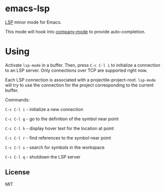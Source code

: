 # emacs-lsp

[LSP](https://github.com/Microsoft/language-server-protocol) minor mode for
Emacs.

This mode will hook into [company-mode](https://company-mode.github.io/) to
provide auto-completion.

# Using

Activate `lsp-mode` in a buffer. Then, press `C-c C-l i` to initialize a
connection to an LSP server. Only connections over TCP are supported right
now.

Each LSP connection is associated with a projectile-project-root.  `lsp-mode`
will try to use the connection for the project corresponding to the current
buffer.

Commands:

`C-c C-l i` - initialize a new connection

`C-c C-l g` - go to the definition of the symbol near point

`C-c C-l h` - display hover text for the location at point

`C-c C-l r` - find references to the symbol near point

`C-c C-l s` - search for symbols in the workspace

`C-c C-l q` - shutdown the LSP server

## License

MIT
